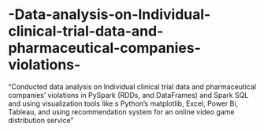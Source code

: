 # -Data-analysis-on-Individual-clinical-trial-data-and-pharmaceutical-companies-violations-
“Conducted data analysis on Individual clinical trial data and pharmaceutical companies’ violations in PySpark (RDDs, and DataFrames) and Spark SQL and using visualization tools like s Python’s matplotlib, Excel, Power Bi, Tableau, and using recommendation system for an online video game distribution service”
